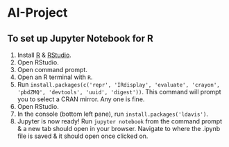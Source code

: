 # AI-Project

## To set up Jupyter Notebook for R
1. Install [R](https://cran.r-project.org/bin/windows/base) & [RStudio](https://rstudio.com/products/rstudio/download).
1. Open RStudio.
1. Open command prompt.
1. Open an R terminal with `R`.
1. Run `install.packages(c('repr', 'IRdisplay', 'evaluate', 'crayon', 'pbdZMQ', 'devtools', 'uuid', 'digest'))`. This command will prompt you to select a CRAN mirror. Any one is fine.
1. Open RStudio.
1. In the console (bottom left pane), run `install.packages('ldavis')`.
1. Jupyter is now ready! Run `jupyter notebook` from the command prompt & a new tab should open in your browser. Navigate to where the .ipynb file is saved & it should open once clicked on.
